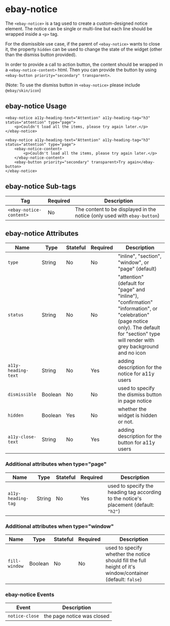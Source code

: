 # ebay-notice

The `<ebay-notice>` is a tag used to create a custom-designed notice element. The notice can be single or multi-line but each line should be wrapped inside a `<p>` tag.

For the dismissible use case, if the parent of `<ebay-notice>` wants to close it, the property `hidden` can be used to change the state of the widget (other than the dismiss button provided).

In order to provide a call to action button, the content should be wrapped in a `<ebay-notice-content>` html. Then you can provide the button by using `<ebay-button priority="secondary" transparent>`.

(Note:  To use the dismiss button in `<ebay-notice>` please include `@ebay/skin/icon`)

## ebay-notice Usage

```marko
<ebay-notice a11y-heading-text="Attention" a11y-heading-tag="h3" status="attention" type="page">
    <p>Couldn't load all the items, please try again later.</p>
</ebay-notice>
```

```marko
<ebay-notice a11y-heading-text="Attention" a11y-heading-tag="h3" status="attention" type="page">
    <ebay-notice-content>
        <p>Couldn't load all the items, please try again later.</p>
    </ebay-notice-content>
    <ebay-button priority="secondary" transparent>Try again</ebay-button>
</ebay-notice>
```

## ebay-notice Sub-tags

Tag | Required | Description
--- | --- | ---
`<ebay-notice-content>` | No | The content to be displayed in the notice (only used with `ebay-button`)

## ebay-notice Attributes

Name | Type | Stateful | Required | Description
--- | --- | --- | --- | ---
`type` | String | No | No | "inline", "section", "window", or "page" (default)
`status`  | String | No | No | "attention" (default for "page" and "inline"), "confirmation" "information", or "celebration" (page notice only).  The default for "section" type will render with grey background and no icon
`a11y-heading-text` | String | No | Yes | adding description for the notice for a11y users
`dismissible` | Boolean | No | No | used to specify the dismiss button in page notice
`hidden` | Boolean | Yes | No | whether the widget is hidden or not.
`a11y-close-text` | String | No | Yes | adding description for the button for a11y users

### Additional attributes when type="page"

Name | Type | Stateful | Required | Description
--- | --- | --- | --- | ---
`a11y-heading-tag` | String | No | Yes | used to specify the heading tag according to the notice's placement (default: `"h2"`)

### Additional attributes when type="window"

Name | Type | Stateful | Required | Description
--- | --- | --- | --- | ---
`fill-window` | Boolean | No | No | used to specify whether the notice should fill the full height of it's window/container (default: `false`)

### ebay-notice Events

Event | Description
--- | ---
`notice-close` | the page notice was closed
